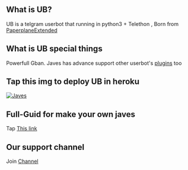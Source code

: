 
## What is UB?
UB is a telgram userbot that running in python3 + Telethon ,  Born from <a href="https://github.com/AvinashReddy3108/PaperplaneExtended">PaperplaneExtended</a> 

## What is UB special things
Powerfull Gban. 
Javes has advance support other  userbot's <a href="https://t.me/javes05/119">plugins</a> too


## Tap this img to deploy UB in heroku
<a href="https://dashboard.heroku.com/new?button-url=https%3A%2F%2Fgithub.com%2FAnonCracker1%2Fidgafbitch&template=https%3A%2F%2Fgithub.com%2FAnonCracker1%2Fidgafbitch"> <img src="https://www.herokucdn.com/deploy/button.svg" alt="Javes" /></a></p>


## Full-Guid for make your own javes
Tap <a href="https://t.me/javes05/24">This link</a> 



## Our support channel
Join <a href="https://t.me/javes05">Channel


